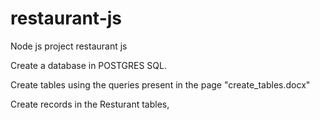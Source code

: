 # restaurant-js
Node js project restaurant js


Create a database in POSTGRES SQL.

Create tables using the queries present in the page "create_tables.docx"

Create records in the Resturant tables, 

